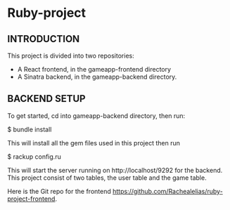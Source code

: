 
# Ruby-project

## INTRODUCTION

This project is divided into two repositories:
* A React frontend, in the gameapp-frontend directory
* A Sinatra backend, in the gameapp-backend directory.

## BACKEND SETUP

To get started, cd into gameapp-backend directory, then run:

$ bundle install

This will install all the gem files used in this project then run

$ rackup config.ru

This will start the server running on http://localhost/9292 for the backend.
This project consist of two tables, the user table and the game table.

Here is the Git repo for the frontend https://github.com/Rachealelias/ruby-project-frontend.
